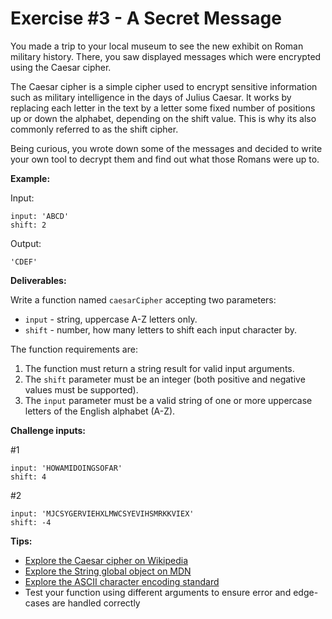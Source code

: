 # Exercise #3 - A Secret Message

You made a trip to your local museum to see the new exhibit on Roman military history. There, you saw displayed messages which were encrypted using the Caesar cipher.

The Caesar cipher is a simple cipher used to encrypt sensitive information such as military intelligence in the days of Julius Caesar. It works by replacing each letter in the text by a letter some fixed number of positions up or down the alphabet, depending on the shift value. This is why its also commonly referred to as the shift cipher.

Being curious, you wrote down some of the messages and decided to write your own tool to decrypt them and find out what those Romans were up to.

**Example:**

Input: 

```
input: 'ABCD'
shift: 2
```

Output:

```
'CDEF'
```

**Deliverables:**

Write a function named `caesarCipher` accepting two parameters:

* `input` - string, uppercase A-Z letters only.
* `shift` - number, how many letters to shift each input character by.

The function requirements are:

1. The function must return a string result for valid input arguments.
1. The `shift` parameter must be an integer (both positive and negative values must be supported).
1. The `input` parameter must be a valid string of one or more uppercase letters of the English alphabet (A-Z).

**Challenge inputs:**

#1

```
input: 'HOWAMIDOINGSOFAR'
shift: 4
```

#2

```
input: 'MJCSYGERVIEHXLMWCSYEVIHSMRKKVIEX'
shift: -4
```

**Tips:**

* [Explore the Caesar cipher on Wikipedia](https://en.wikipedia.org/wiki/Caesar_cipher)
* [Explore the String global object on MDN](https://developer.mozilla.org/en-US/docs/Web/JavaScript/Reference/Global_Objects/String)
* [Explore the ASCII character encoding standard](https://en.wikipedia.org/wiki/ASCII)
* Test your function using different arguments to ensure error and edge-cases are handled correctly